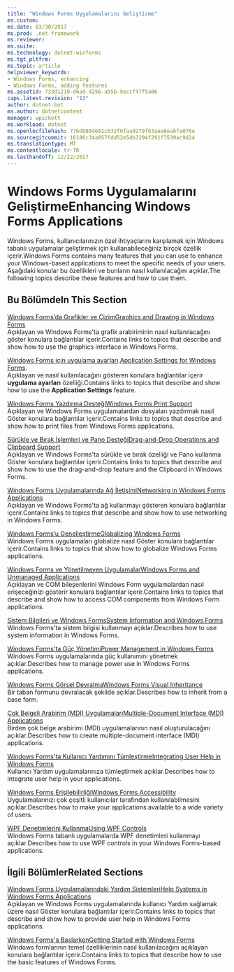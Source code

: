```yaml
---
title: "Windows Forms Uygulamalarını Geliştirme"
ms.custom: 
ms.date: 03/30/2017
ms.prod: .net-framework
ms.reviewer: 
ms.suite: 
ms.technology: dotnet-winforms
ms.tgt_pltfrm: 
ms.topic: article
helpviewer_keywords:
- Windows Forms, enhancing
- Windows Forms, adding features
ms.assetid: 733d1219-d6ad-4256-a55b-9eccf47f5a06
caps.latest.revision: "13"
author: dotnet-bot
ms.author: dotnetcontent
manager: wpickett
ms.workload: dotnet
ms.openlocfilehash: 77bd9884681c632f0faa9279f63aea6eabfe076e
ms.sourcegitcommit: 16186c34a957fdd52e5db7294f291f7530ac9d24
ms.translationtype: MT
ms.contentlocale: tr-TR
ms.lasthandoff: 12/22/2017
---
```

# <a name="enhancing-windows-forms-applications"></a><span data-ttu-id="ff728-102">Windows Forms Uygulamalarını Geliştirme</span><span class="sxs-lookup"><span data-stu-id="ff728-102">Enhancing Windows Forms Applications</span></span>
<span data-ttu-id="ff728-103">Windows Forms, kullanıcılarınızın özel ihtiyaçlarını karşılamak için Windows tabanlı uygulamalar geliştirmek için kullanabileceğiniz birçok özellik içerir.</span><span class="sxs-lookup"><span data-stu-id="ff728-103">Windows Forms contains many features that you can use to enhance your Windows-based applications to meet the specific needs of your users.</span></span> <span data-ttu-id="ff728-104">Aşağıdaki konular bu özellikleri ve bunların nasıl kullanılacağını açıklar.</span><span class="sxs-lookup"><span data-stu-id="ff728-104">The following topics describe these features and how to use them.</span></span>  
  
## <a name="in-this-section"></a><span data-ttu-id="ff728-105">Bu Bölümde</span><span class="sxs-lookup"><span data-stu-id="ff728-105">In This Section</span></span>  
 [<span data-ttu-id="ff728-106">Windows Forms’da Grafikler ve Çizim</span><span class="sxs-lookup"><span data-stu-id="ff728-106">Graphics and Drawing in Windows Forms</span></span>](../../../../docs/framework/winforms/advanced/graphics-and-drawing-in-windows-forms.md)  
 <span data-ttu-id="ff728-107">Açıklayan ve Windows Forms'ta grafik arabiriminin nasıl kullanılacağını göster konulara bağlantılar içerir.</span><span class="sxs-lookup"><span data-stu-id="ff728-107">Contains links to topics that describe and show how to use the graphics interface in Windows Forms.</span></span>  
  
 <span data-ttu-id="ff728-108">[Windows Forms için uygulama ayarları](../../../../docs/framework/winforms/advanced/application-settings-for-windows-forms.md).</span><span class="sxs-lookup"><span data-stu-id="ff728-108">[Application Settings for Windows Forms](../../../../docs/framework/winforms/advanced/application-settings-for-windows-forms.md).</span></span>  
 <span data-ttu-id="ff728-109">Açıklayan ve nasıl kullanılacağını gösteren konulara bağlantılar içerir **uygulama ayarları** özelliği.</span><span class="sxs-lookup"><span data-stu-id="ff728-109">Contains links to topics that describe and show how to use the **Application Settings** feature.</span></span>  
  
 [<span data-ttu-id="ff728-110">Windows Forms Yazdırma Desteği</span><span class="sxs-lookup"><span data-stu-id="ff728-110">Windows Forms Print Support</span></span>](../../../../docs/framework/winforms/advanced/windows-forms-print-support.md)  
 <span data-ttu-id="ff728-111">Açıklayan ve Windows Forms uygulamalardan dosyaları yazdırmak nasıl Göster konulara bağlantılar içerir.</span><span class="sxs-lookup"><span data-stu-id="ff728-111">Contains links to topics that describe and show how to print files from Windows Forms applications.</span></span>  
  
 [<span data-ttu-id="ff728-112">Sürükle ve Bırak İşlemleri ve Pano Desteği</span><span class="sxs-lookup"><span data-stu-id="ff728-112">Drag-and-Drop Operations and Clipboard Support</span></span>](../../../../docs/framework/winforms/advanced/drag-and-drop-operations-and-clipboard-support.md)  
 <span data-ttu-id="ff728-113">Açıklayan ve Windows Forms'ta sürükle ve bırak özelliği ve Pano kullanma Göster konulara bağlantılar içerir.</span><span class="sxs-lookup"><span data-stu-id="ff728-113">Contains links to topics that describe and show how to use the drag-and-drop feature and the Clipboard in Windows Forms.</span></span>  
  
 [<span data-ttu-id="ff728-114">Windows Forms Uygulamalarında Ağ İletişimi</span><span class="sxs-lookup"><span data-stu-id="ff728-114">Networking in Windows Forms Applications</span></span>](../../../../docs/framework/winforms/advanced/networking-in-windows-forms-applications.md)  
 <span data-ttu-id="ff728-115">Açıklayan ve Windows Forms'ta ağ kullanmayı gösteren konulara bağlantılar içerir.</span><span class="sxs-lookup"><span data-stu-id="ff728-115">Contains links to topics that describe and show how to use networking in Windows Forms.</span></span>  
  
 [<span data-ttu-id="ff728-116">Windows Forms’u Genelleştirme</span><span class="sxs-lookup"><span data-stu-id="ff728-116">Globalizing Windows Forms</span></span>](../../../../docs/framework/winforms/advanced/globalizing-windows-forms.md)  
 <span data-ttu-id="ff728-117">Windows Forms uygulamaları globalize nasıl Göster konulara bağlantılar içerir.</span><span class="sxs-lookup"><span data-stu-id="ff728-117">Contains links to topics that show how to globalize Windows Forms applications.</span></span>  
  
 [<span data-ttu-id="ff728-118">Windows Forms ve Yönetilmeyen Uygulamalar</span><span class="sxs-lookup"><span data-stu-id="ff728-118">Windows Forms and Unmanaged Applications</span></span>](../../../../docs/framework/winforms/advanced/windows-forms-and-unmanaged-applications.md)  
 <span data-ttu-id="ff728-119">Açıklayan ve COM bileşenlerini Windows Form uygulamalardan nasıl erişeceğinizi gösterir konulara bağlantılar içerir.</span><span class="sxs-lookup"><span data-stu-id="ff728-119">Contains links to topics that describe and show how to access COM components from Windows Form applications.</span></span>  
  
 [<span data-ttu-id="ff728-120">Sistem Bilgileri ve Windows Forms</span><span class="sxs-lookup"><span data-stu-id="ff728-120">System Information and Windows Forms</span></span>](../../../../docs/framework/winforms/advanced/system-information-and-windows-forms.md)  
 <span data-ttu-id="ff728-121">Windows Forms'ta sistem bilgisi kullanmayı açıklar.</span><span class="sxs-lookup"><span data-stu-id="ff728-121">Describes how to use system information in Windows Forms.</span></span>  
  
 [<span data-ttu-id="ff728-122">Windows Forms'ta Güç Yönetimi</span><span class="sxs-lookup"><span data-stu-id="ff728-122">Power Management in Windows Forms</span></span>](../../../../docs/framework/winforms/advanced/power-management-in-windows-forms.md)  
 <span data-ttu-id="ff728-123">Windows Forms uygulamalarında güç kullanımını yönetmek açıklar.</span><span class="sxs-lookup"><span data-stu-id="ff728-123">Describes how to manage power use in Windows Forms applications.</span></span>  
  
 [<span data-ttu-id="ff728-124">Windows Forms Görsel Devralma</span><span class="sxs-lookup"><span data-stu-id="ff728-124">Windows Forms Visual Inheritance</span></span>](../../../../docs/framework/winforms/advanced/windows-forms-visual-inheritance.md)  
 <span data-ttu-id="ff728-125">Bir taban formunu devralacak şekilde açıklar.</span><span class="sxs-lookup"><span data-stu-id="ff728-125">Describes how to inherit from a base form.</span></span>  
  
 [<span data-ttu-id="ff728-126">Çok Belgeli Arabirim (MDI) Uygulamaları</span><span class="sxs-lookup"><span data-stu-id="ff728-126">Multiple-Document Interface (MDI) Applications</span></span>](../../../../docs/framework/winforms/advanced/multiple-document-interface-mdi-applications.md)  
 <span data-ttu-id="ff728-127">Birden çok belge arabirimi (MDI) uygulamalarının nasıl oluşturulacağını açıklar.</span><span class="sxs-lookup"><span data-stu-id="ff728-127">Describes how to create multiple-document interface (MDI) applications.</span></span>  
  
 [<span data-ttu-id="ff728-128">Windows Forms'ta Kullanıcı Yardımını Tümleştirme</span><span class="sxs-lookup"><span data-stu-id="ff728-128">Integrating User Help in Windows Forms</span></span>](../../../../docs/framework/winforms/advanced/integrating-user-help-in-windows-forms.md)  
 <span data-ttu-id="ff728-129">Kullanıcı Yardım uygulamalarınıza tümleştirmek açıklar.</span><span class="sxs-lookup"><span data-stu-id="ff728-129">Describes how to integrate user help in your applications.</span></span>  
  
 [<span data-ttu-id="ff728-130">Windows Forms Erişilebilirliği</span><span class="sxs-lookup"><span data-stu-id="ff728-130">Windows Forms Accessibility</span></span>](../../../../docs/framework/winforms/advanced/windows-forms-accessibility.md)  
 <span data-ttu-id="ff728-131">Uygulamalarınızı çok çeşitli kullanıcılar tarafından kullanılabilmesini açıklar.</span><span class="sxs-lookup"><span data-stu-id="ff728-131">Describes how to make your applications available to a wide variety of users.</span></span>  
  
 [<span data-ttu-id="ff728-132">WPF Denetimlerini Kullanma</span><span class="sxs-lookup"><span data-stu-id="ff728-132">Using WPF Controls</span></span>](../../../../docs/framework/winforms/advanced/using-wpf-controls.md)  
 <span data-ttu-id="ff728-133">Windows Forms tabanlı uygulamalarda WPF denetimleri kullanmayı açıklar.</span><span class="sxs-lookup"><span data-stu-id="ff728-133">Describes how to use WPF controls in your Windows Forms-based applications.</span></span>  
  
## <a name="related-sections"></a><span data-ttu-id="ff728-134">İlgili Bölümler</span><span class="sxs-lookup"><span data-stu-id="ff728-134">Related Sections</span></span>  
 [<span data-ttu-id="ff728-135">Windows Forms Uygulamalarındaki Yardım Sistemleri</span><span class="sxs-lookup"><span data-stu-id="ff728-135">Help Systems in Windows Forms Applications</span></span>](../../../../docs/framework/winforms/advanced/help-systems-in-windows-forms-applications.md)  
 <span data-ttu-id="ff728-136">Açıklayan ve Windows Forms uygulamalarında kullanıcı Yardım sağlamak üzere nasıl Göster konulara bağlantılar içerir.</span><span class="sxs-lookup"><span data-stu-id="ff728-136">Contains links to topics that describe and show how to provide user help in Windows Forms applications.</span></span>  
  
 [<span data-ttu-id="ff728-137">Windows Forms'a Başlarken</span><span class="sxs-lookup"><span data-stu-id="ff728-137">Getting Started with Windows Forms</span></span>](../../../../docs/framework/winforms/getting-started-with-windows-forms.md)  
 <span data-ttu-id="ff728-138">Windows formlarının temel özelliklerinin nasıl kullanılacağını açıklayan konulara bağlantılar içerir.</span><span class="sxs-lookup"><span data-stu-id="ff728-138">Contains links to topics that describe how to use the basic features of Windows Forms.</span></span>

